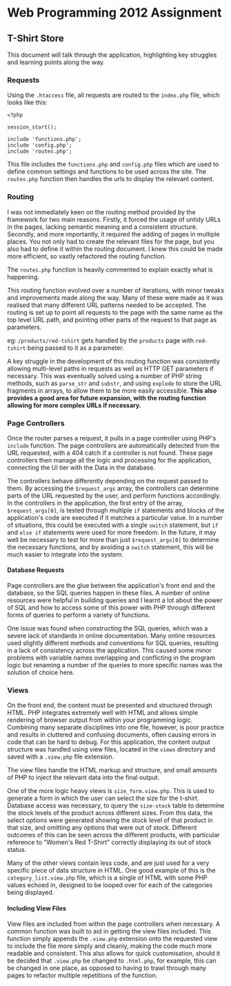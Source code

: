 # Web Programming 2012 Assignment
## T-Shirt Store

This document will talk through the application, highlighting key struggles and learning points along the way.

### Requests

Using the `.htaccess` file, all requests are routed to the `index.php` file, which looks like this:

	<?php

	session_start();

	include 'functions.php';
	include 'config.php';
	include 'routes.php';
		
This file includes the `functions.php` and `config.php` files which are used to define common settings and functions to be used across the site. The `routes.php` function then handles the urls to display the relevant content.

### Routing

I was not immediately keen on the routing method provided by the framework for two main reasons. Firstly, it forced the usage of untidy URLs in the pages, lacking semantic meaning and a consistent structure. Secondly, and more importantly, it required the adding of pages in multiple places. You not only had to create the relevant files for the page, but you also had to define it within the routing document. I knew this could be made more efficient, so vastly refactored the routing function.

The `routes.php` function is heavily commented to explain exactly what is happening.

This routing function evolved over a number of iterations, with minor tweaks and improvements made along the way. Many of these were made as it was realised that many different URL patterns needed to be accepted. The routing is set up to point all requests to the page with the same name as the top level URL path, and pointing other parts of the request to that page as parameters.

eg: `/products/red-tshirt` gets handled by the `products` page with `red-tshirt` being passed to it as a parameter.

A key struggle in the development of this routing function was consistently allowing multi-level paths in requests as well as HTTP GET parameters if necessary. This was eventually solved using a number of PHP string methods, such as `parse_str` and `substr`, and using `explode` to store the URL fragments in arrays, to allow them to be more easily accessible. **This also provides a good area for future expansion, with the routing function allowing for more complex URLs if necessary.**

### Page Controllers

Once the router parses a request, it pulls in a page controller using PHP's `include` function. The page controllers are automatically detected from the URL requested, with a 404 catch if a controller is not found. These page controllers then manage all the logic and processing for the application, connecting the UI tier with the Data in the database.

The controllers behave differently depending on the request passed to them. By accessing the `$request_args` array, the controllers can determine parts of the URL requested by the user, and perform functions accordingly. In the controllers in the application, the first entry of the array, `$request_args[0]`, is tested through multiple `if` statements and blocks of the application's code are executed if it matches a particular value. In a number of situations, this could be executed with a single `switch` statement, but `if` and `else if` statements were used for more freedom. In the future, it may well be necessary to test for more than just `$request_args[0]` to determine the necessary functions, and by avoiding a `switch` statement, this will be much easier to integrate into the system.

#### Database Requests

Page controllers are the glue between the application's front end and the database, so the SQL queries happen in these files. A number of online resources were helpful in building queries and I learnt a lot about the power of SQL and how to access some of this power with PHP through different forms of queries to perform a variety of functions.

One issue was found when constructing the SQL queries, which was a severe lack of standards in online documentation. Many online resources used slightly different methods and conventions for SQL queries, resulting in a lack of consistency across the application. This caused some minor problems with variable names overlapping and conflicting in the program logic but renaming a number of the queries to more specific names was the solution of choice here.

### Views

On the front end, the content must be presented and structured through HTML. PHP integrates extremely well with HTML and allows simple rendering of browser output from within your programming logic. Combining many separate disciplines into one file, however, is poor practice and results in cluttered and confusing documents, often causing errors in code that can be hard to debug. For this application, the content output structure was handled using view files, located in the `views` directory and saved with a `.view.php` file extension.

The view files handle the HTML markup and structure, and small amounts of PHP to inject the relevant data into the final output.

One of the more logic heavy views is `size_form.view.php`. This is used to generate a form in which the user can select the size for the t-shirt. Database access was necessary, to query the `size-stock` table to determine the stock levels of the product across different sizes. From this data, the select options were generated showing the stock level of that product in that size, and omitting any options that were out of stock. Different outcomes of this can be seen across the different products, with particular reference to "Women's Red T-Shirt" correctly displaying its out of stock status.

Many of the other views contain less code, and are just used for a very specific piece of data structure in HTML. One good example of this is the `category_list.view.php` file, which is a single of HTML with some PHP values echoed in, designed to be looped over for each of the categories being displayed.

#### Including View Files

View files are included from within the page controllers when necessary. A common function was built to aid in getting the view files included. This function simply appends the `.view.php` extension onto the requested view to include the file more simply and cleanly, making the code much more readable and consistent. This also allows for quick customisation, should it be decided that `.view.php` be changed to `.html.php`, for example, this can be changed in one place, as opposed to having to trawl through many pages to refactor multiple repetitions of the function.